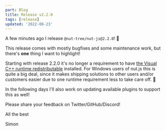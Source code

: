 ```yaml
---
part: Blog
title: Release v2.2.0
tags: [release]
updated: '2022-08-23'
---
```


A few minutes ago I release `@nut-tree/nut-js@2.2.0`! 🚀 

This release comes with mostly bugfixes and some maintenance work, but there's **one** thing I want to highlight!

Starting with release 2.2.0 it's no longer a requirement to have [the Visual C++ runtime redistributable](https://docs.microsoft.com/en-us/cpp/windows/latest-supported-vc-redist?view=msvc-170) installed.
For Windows users of nut.js this is quite a big deal, since it makes shipping solutions to other users and/or customers easier due to one runtime requirement less to take care off. 💪

In the following days I'll also work on updating available plugins to support this as well!

Please share your feedback on Twitter/GitHub/Discord!

All the best

Simon
